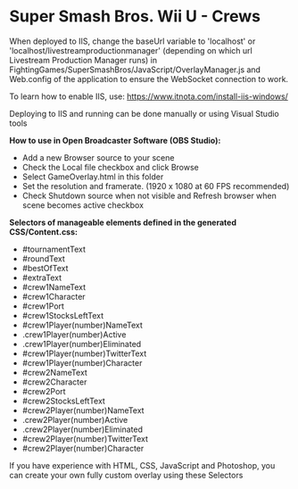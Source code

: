# Super Smash Bros. Wii U - Crews

When deployed to IIS, change the baseUrl variable to 'localhost' or 'localhost/livestreamproductionmanager' (depending on which url Livestream Production Manager runs) in FightingGames/SuperSmashBros/JavaScript/OverlayManager.js and Web.config of the application to ensure the WebSocket connection to work.

To learn how to enable IIS, use: https://www.itnota.com/install-iis-windows/

Deploying to IIS and running can be done manually or using Visual Studio tools

**How to use in Open Broadcaster Software (OBS Studio):**
- Add a new Browser source to your scene
- Check the Local file checkbox and click Browse
- Select GameOverlay.html in this folder
- Set the resolution and framerate. (1920 x 1080 at 60 FPS recommended)
- Check Shutdown source when not visible and Refresh browser when scene becomes active checkbox

**Selectors of manageable elements defined in the generated CSS/Content.css:**
- #tournamentText
- #roundText
- #bestOfText
- #extraText
- #crew1NameText
- #crew1Character
- #crew1Port
- #crew1StocksLeftText
- #crew1Player(number)NameText
- .crew1Player(number)Active
- .crew1Player(number)Eliminated
- #crew1Player(number)TwitterText
- #crew1Player(number)Character
- #crew2NameText
- #crew2Character
- #crew2Port
- #crew2StocksLeftText
- #crew2Player(number)NameText
- .crew2Player(number)Active
- .crew2Player(number)Eliminated
- #crew2Player(number)TwitterText
- #crew2Player(number)Character

If you have experience with HTML, CSS, JavaScript and Photoshop, you can create your own fully custom overlay using these Selectors
